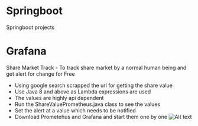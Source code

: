 # Springboot
Springboot projects


# Grafana
Share Market Track - To track share market by a normal human being and get alert for change for Free
  * Using google search scrapped the url for getting the share value
  * Use Java 8 and above as Lambda expressions are used
  * The values are highly api dependent
  * Run the ShareValuePrometheus.java class to see the values
  * Set the alert at a value which needs to be notified
  * Download Prometehus and Grafana and start them one by one
  ![Alt text](https://github.com/udiscover/Springboot/blob/master/Grafana/src/main/resources/Grafana_Share.jpg?raw=true "Share Market Alert")
